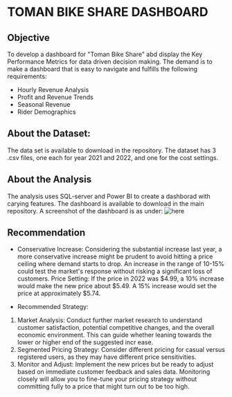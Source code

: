 # TOMAN BIKE SHARE DASHBOARD

## Objective
To develop a dashboard for "Toman Bike Share" abd display the Key Performance Metrics for data driven decision making. The demand is to make a dashboard that is easy to navigate and fulfills the  following requirements:
- Hourly Revenue Analysis
- Profit and Revenue Trends
- Seasonal Revenue
- Rider Demographics

## About the Dataset:
The data set is available to download in the repository. The dataset has 3 .csv files, one each for year 2021 and 2022, and one for the cost settings.

## About the Analysis
The analysis uses SQL-server and Power BI to create a dashborad with carying features. The dashboard is available to download in the main repository. A screenshot of the dashboard is as under:
![here](https://github.com/rrawat1145/SQL-S_BI_Toman_Bike_Share/blob/main/Screenshot/1.png?raw=true)

## Recommendation 
- Conservative Increase: Considering the substantial increase last year, a more conservative increase might be prudent to avoid hitting a price ceiling where demand starts to drop. An increase in the range of 10-15% could test the market's response without risking a significant loss of customers.
Price Setting: If the price in 2022 was $4.99, a 10% increase would make the new price about $5.49. A 15% increase would set the price at approximately $5.74.
  
- Recommended Strategy:
1. Market Analysis: Conduct further market research to understand customer satisfaction, potential competitive changes, and the overall economic environment. This can guide whether leaning towards the lower or higher end of the suggested incr 
   ease.
2. Segmented Pricing Strategy: Consider different pricing for casual versus registered users, as they may have different price sensitivities.
3. Monitor and Adjust: Implement the new prices but be ready to adjust based on immediate customer feedback and sales data. Monitoring closely will allow you to fine-tune your pricing strategy without committing fully to a price that might turn 
   out to be too high. 


